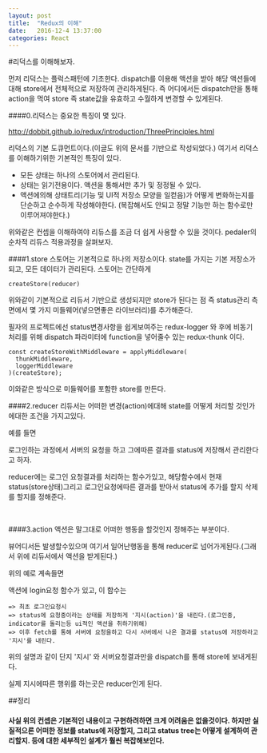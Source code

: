 ```yaml
---
layout: post
title:  "Redux의 이해"
date:   2016-12-4 13:37:00
categories: React
---
```



#리덕스를 이해해보자.

먼저 리덕스는 플럭스패턴에 기초한다. 
dispatch를 이용해 액션을 받아 해당 액션들에 대해 store에서 전체적으로 저장하여 관리하게된다.
즉 어디에서든 dispatch만을 통해 action을 먹여 store 즉 state값을 유효하고 수월하게 변경할 수 있게된다.
<br>

####0.리덕스는 중요한 특징이 몇 있다.

http://dobbit.github.io/redux/introduction/ThreePrinciples.html

리덕스의 기본 도큐먼트이다.(이글도 위의 문서를 기반으로 작성되었다.)
여기서 리덕스를 이해하기위한 기본적인 특징이 있다.

* 모든 상태는 하나의 스토어에서 관리된다. 
* 상태는 읽기전용이다. 액션을 통해서만 추가 및 정정될 수 있다.
* 액션에의해 상태트리(기능 및 UI적 저장소 모양을 일컫음)가 어떻게 변화하는지를 단순하고 순수하게 작성해야한다. (복잡해서도 안되고 정말 기능만 하는 함수로만 이루어져야한다.)

위와같은 컨셉을 이해하여야 리듀스를 조금 더 쉽게 사용할 수 있을 것이다.
pedaler의 순차적 리듀스 적용과정을 살펴보자.
<br>


####1.store
스토어는 기본적으로 하나의 저장소이다. state를 가지는 기본 저장소가 되고, 모든 데이터가 관리된다.
스토어는 간단하게

~~~
createStore(reducer)
~~~

위와같이 기본적으로 리듀서 기반으로 생성되지만 store가 된다는 점 즉 status관리 측면에서 몇 가지 미들웨어(넣으면좋은 라이브러리)를 추가해준다.


필자의 프로젝트에선 status변경사항을 쉽게보여주는 redux-logger 와 
후에 비동기 처리를 위해 dispatch 파라미터에 function을 넣어줄수 있는 redux-thunk 이다.

~~~
const createStoreWithMiddleware = applyMiddleware(
  thunkMiddleware,
  loggerMiddleware
)(createStore);
~~~
이와같은 방식으로 미들웨어를 포함한 store를 만든다.
 <br>

####2.reducer
리듀서는 어떠한 변경(action)에대해 state를 어떻게 처리할 것인가 에대한 조건을 가지고있다. 


예를 들면


로그인하는 과정에서 서버의 요청을 하고 그에따른 결과를 status에 저장해서 관리한다고 하자.


reducer에는 로그인 요청결과를 처리하는 함수가있고, 해당함수에서 현재 status(store상태)그리고 로그인요청에따른 결과를 받아서 status에 추가를 할지 삭제를 할지를 정해준다.

<br>

####3.action
액션은 말그대로 어떠한 행동을 할것인지 정해주는 부분이다.

뷰어디서든 발생할수있으며 여기서 일어난행동을 통해 reducer로 넘어가게된다.(그래서 위에 리듀서에서 액션을 받게된다.)


위의 예로 계속들면

액션에 login요청 함수가 있고, 이 함수는 

~~~
=> 최초 로그인요청시
=> status에 요청중이라는 상태를 저장하게 '지시(action)'을 내린다.(로그인중, indicator를 돌리는등 ui적인 액션을 취하기위해) 
=> 이후 fetch를 통해 서버에 요청을하고 다시 서버에서 나온 결과를 status에 저장하라고 '지시'를 내린다. 
~~~

위의 설명과 같이 단지 '지시' 와 서버요청결과만을 dispatch를 통해 store에 보내게된다. 

실제 지시에따른 행위를 하는곳은 reducer인게 된다.


##정리

#### 사실 위의 컨셉은 기본적인 내용이고 구현하려하면 크게 어려움은 없을것이다. 하지만 실질적으론 어떠한 정보를 status에 저장할지, 그리고 status tree는 어떻게 설계하여 관리할지. 등에 대한 세부적인 설계가 훨씬 복잡해보인다. 







